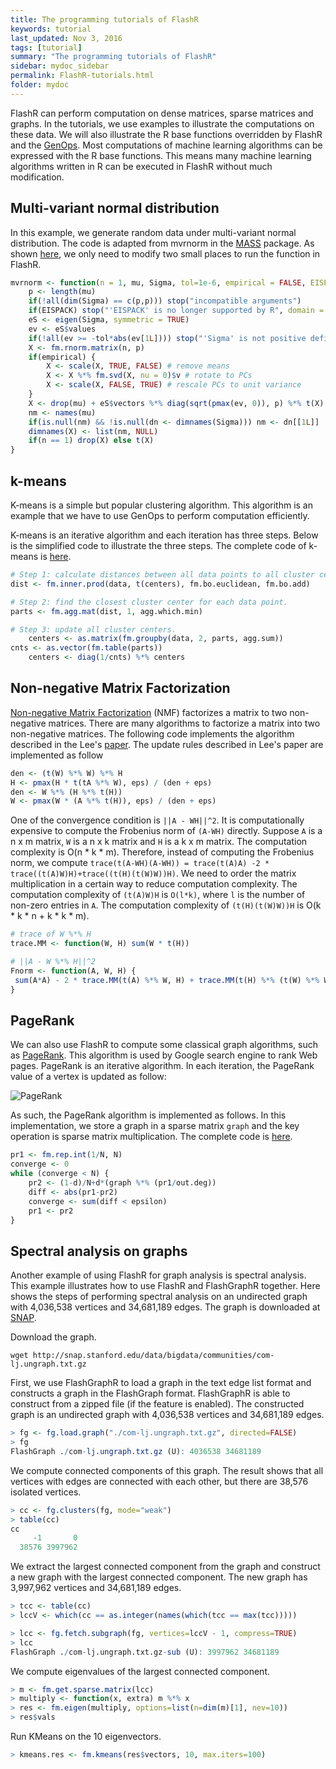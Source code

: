 ```yaml
---
title: The programming tutorials of FlashR
keywords: tutorial
last_updated: Nov 3, 2016
tags: [tutorial]
summary: "The programming tutorials of FlashR"
sidebar: mydoc_sidebar
permalink: FlashR-tutorials.html
folder: mydoc
---
```


FlashR can perform computation on dense matrices, sparse matrices and graphs.
In the tutorials, we use examples to illustrate the computations on these data.
We will also illustrate the R base functions overridden by FlashR and
the [GenOps](FlashR-user-guide.html#generalized-operations-genops). Most
computations of machine learning algorithms can be expressed with the R base
functions. This means many machine learning algorithms written in R can be
executed in FlashR without much modification.

## Multi-variant normal distribution
In this example, we generate random data under multi-variant normal distribution.
The code is adapted from mvrnorm in the
[MASS](https://cran.r-project.org/web/packages/MASS/index.html) package.
As shown
[here](https://github.com/flashxio/FlashR-learn/commit/7143368ecfd8426cdb2197ffa1b2226fd435a024?diff=split),
we only need to modify two small places to run the function in FlashR.

```R
mvrnorm <- function(n = 1, mu, Sigma, tol=1e-6, empirical = FALSE, EISPACK = FALSE) {
	p <- length(mu)
	if(!all(dim(Sigma) == c(p,p))) stop("incompatible arguments")
	if(EISPACK) stop("'EISPACK' is no longer supported by R", domain = NA)
	eS <- eigen(Sigma, symmetric = TRUE)
	ev <- eS$values
	if(!all(ev >= -tol*abs(ev[1L]))) stop("'Sigma' is not positive definite")
	X <- fm.rnorm.matrix(n, p)
	if(empirical) {
		X <- scale(X, TRUE, FALSE) # remove means
		X <- X %*% fm.svd(X, nu = 0)$v # rotate to PCs
		X <- scale(X, FALSE, TRUE) # rescale PCs to unit variance
	}
	X <- drop(mu) + eS$vectors %*% diag(sqrt(pmax(ev, 0)), p) %*% t(X)
	nm <- names(mu)
	if(is.null(nm) && !is.null(dn <- dimnames(Sigma))) nm <- dn[[1L]]
	dimnames(X) <- list(nm, NULL)
	if(n == 1) drop(X) else t(X)
}
```

## k-means
K-means is a simple but popular clustering algorithm. This algorithm is
an example that we have to use GenOps to perform computation efficiently.

K-means is an iterative algorithm and each iteration has three steps.
Below is the simplified code to illustrate the three steps. The complete code
of k-means is [here](https://github.com/flashxio/FlashX/blob/dev/Rpkg/R/KMeans.R).

```R
# Step 1: calculate distances between all data points to all cluster centers.
dist <- fm.inner.prod(data, t(centers), fm.bo.euclidean, fm.bo.add)

# Step 2: find the closest cluster center for each data point.
parts <- fm.agg.mat(dist, 1, agg.which.min)

# Step 3: update all cluster centers.
	centers <- as.matrix(fm.groupby(data, 2, parts, agg.sum))
cnts <- as.vector(fm.table(parts))
	centers <- diag(1/cnts) %*% centers
```

## Non-negative Matrix Factorization
[Non-negative Matrix Factorization](https://en.wikipedia.org/wiki/Non-negative_matrix_factorization)
(NMF) factorizes a matrix to two non-negative matrices. There are many algorithms
to factorize a matrix into two non-negative matrices. The following code
implements the algorithm described in the Lee's [paper](http://papers.nips.cc/paper/1861-algorithms-for-non-negative-matrix-factorization.pdf).
The update rules described in Lee's paper are implemented as follow

```R
den <- (t(W) %*% W) %*% H
H <- pmax(H * t(tA %*% W), eps) / (den + eps)
den <- W %*% (H %*% t(H))
W <- pmax(W * (A %*% t(H)), eps) / (den + eps)
```

One of the convergence condition is `||A - WH||^2`. It is computationally
expensive to compute the Frobenius norm of `(A-WH)` directly. Suppose `A`
is a n x m matrix, `W` is a n x k matrix and `H` is a k x m matrix.
The computation complexity is O(n * k * m). Therefore, instead of computing
the Frobenius norm, we compute
`trace(t(A-WH)(A-WH)) = trace(t(A)A) -2 * trace((t(A)W)H)+trace((t(H)(t(W)W))H)`.
We need to order the matrix multiplication in a certain way to reduce computation
complexity. The computation complexity of `(t(A)W)H` is `O(l*k)`, where `l` is
the number of non-zero entries in `A`. The computation complexity of `(t(H)(t(W)W))H`
is O(k * k * n + k * k * m).

```R
# trace of W %*% H
trace.MM <- function(W, H) sum(W * t(H))

# ||A - W %*% H||^2
Fnorm <- function(A, W, H) {
 sum(A*A) - 2 * trace.MM(t(A) %*% W, H) + trace.MM(t(H) %*% (t(W) %*% W), H)
}
```

## PageRank
We can also use FlashR to compute some classical graph algorithms, such as
[PageRank](https://en.wikipedia.org/wiki/PageRank). This algorithm is used by
Google search engine to rank Web pages. PageRank is an iterative algorithm.
In each iteration, the PageRank value of a vertex is updated as follow:

![PageRank](https://upload.wikimedia.org/math/8/0/1/80125f33d12ceb608fdb9daec09d9c10.png)

As such, the PageRank algorithm is implemented as follows. In this implementation,
we store a graph in a sparse matrix `graph` and the key operation is sparse matrix
multiplication. The complete code is
[here](https://github.com/flashxio/FlashX/blob/dev/FlashR-learn/R/graph-algs.R).

```R
pr1 <- fm.rep.int(1/N, N)
converge <- 0
while (converge < N) {
	pr2 <- (1-d)/N+d*(graph %*% (pr1/out.deg))
	diff <- abs(pr1-pr2)
	converge <- sum(diff < epsilon)
	pr1 <- pr2
}
```

## Spectral analysis on graphs
Another example of using FlashR for graph analysis is spectral analysis.
This example illustrates how to use FlashR and FlashGraphR together.
Here shows the steps of performing spectral analysis on an undirected graph
with 4,036,538 vertices and 34,681,189 edges. The graph is downloaded at
[SNAP](http://snap.stanford.edu/data/com-LiveJournal.html).

Download the graph.

```
wget http://snap.stanford.edu/data/bigdata/communities/com-lj.ungraph.txt.gz
```

First, we use FlashGraphR to load a graph in the text edge list format and
constructs a graph in the FlashGraph format. FlashGraphR is able to construct
from a zipped file (if the feature is enabled). The constructed graph is
an undirected graph with 4,036,538 vertices and 34,681,189 edges.

```R
> fg <- fg.load.graph("./com-lj.ungraph.txt.gz", directed=FALSE)
> fg
FlashGraph ./com-lj.ungraph.txt.gz (U): 4036538 34681189
```

We compute connected components of this graph. The result shows that all
vertices with edges are connected with each other, but there are 38,576
isolated vertices.

```R
> cc <- fg.clusters(fg, mode="weak")
> table(cc)
cc
     -1       0 
  38576 3997962 
```

We extract the largest connected component from the graph and construct
a new graph with the largest connected component. The new graph has 3,997,962
vertices and 34,681,189 edges.

```R
> tcc <- table(cc)
> lccV <- which(cc == as.integer(names(which(tcc == max(tcc)))))

> lcc <- fg.fetch.subgraph(fg, vertices=lccV - 1, compress=TRUE)
> lcc
FlashGraph ./com-lj.ungraph.txt.gz-sub (U): 3997962 34681189
```

We compute eigenvalues of the largest connected component.

```R
> m <- fm.get.sparse.matrix(lcc)
> multiply <- function(x, extra) m %*% x
> res <- fm.eigen(multiply, options=list(n=dim(m)[1], nev=10))
> res$vals
```

Run KMeans on the 10 eigenvectors.

```R
> kmeans.res <- fm.kmeans(res$vectors, 10, max.iters=100)
```
